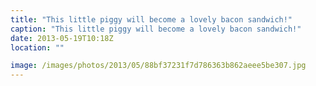 ```yaml
---
title: "This little piggy will become a lovely bacon sandwich!"
caption: "This little piggy will become a lovely bacon sandwich!"
date: 2013-05-19T10:18Z
location: ""

image: /images/photos/2013/05/88bf37231f7d786363b862aeee5be307.jpg
---
```

